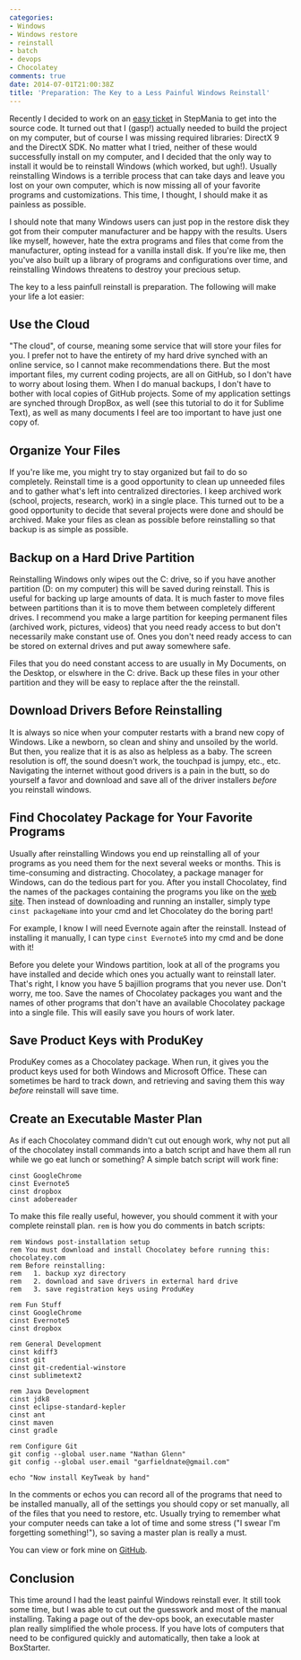 ```yaml
---
categories:
- Windows
- Windows restore
- reinstall
- batch
- devops
- Chocolatey
comments: true
date: 2014-07-01T21:00:38Z
title: 'Preparation: The Key to a Less Painful Windows Reinstall'
---
```


Recently I decided to work on an [easy ticket](https://github.com/stepmania/stepmania/issues/196) in StepMania to get into the source code. It turned out that I (gasp!) actually needed to build the project on my computer, but of course I was missing required libraries: DirectX 9 and the DirectX SDK. No matter what I tried, neither of these would successfully install on my computer, and I decided that the only way to install it would be to reinstall Windows (which worked, but ugh!). Usually reinstalling Windows is a terrible process that can take days and leave you lost on your own computer, which is now missing all of your favorite programs and customizations. This time, I thought, I should make it as painless as possible.

I should note that many Windows users can just pop in the restore disk they got from their computer manufacturer and be happy with the results. Users like myself, however, hate the extra programs and files that come from the manufacturer, opting instead for a vanilla install disk. If you're like me, then you've also built up a library of programs and configurations over time, and reinstalling Windows threatens to destroy your precious setup.

The key to a less painfull reinstall is preparation. The following will make your life a lot easier:

## Use the Cloud

"The cloud", of course, meaning some service that will store your files for you. I prefer not to have the entirety of my hard drive synched with an online service, so I cannot make recommendations there. But the most important files, my current coding projects, are all on GitHub, so I don't have to worry about losing them. When I do manual backups, I don't have to bother with local copies of GitHub projects. Some of my application settings are synched through DropBox, as well (see this tutorial to do it for Sublime Text), as well as many documents I feel are too important to have just one copy of.

## Organize Your Files

If you're like me, you might try to stay organized but fail to do so completely. Reinstall time is a good opportunity to clean up unneeded files and to gather what's left into centralized directories. I keep archived work (school, projects, research, work) in a single place. This turned out to be a good opportunity to decide that several projects were done and should be archived. Make your files as clean as possible before reinstalling so that backup is as simple as possible.

## Backup on a Hard Drive Partition

Reinstalling Windows only wipes out the C: drive, so if you have another partition (D: on my computer) this will be saved during reinstall. This is useful for backing up large amounts of data. It is much faster to move files between partitions than it is to move them between completely different drives. I recommend you make a large partition for keeping permanent files (archived work, pictures, videos) that you need ready access to but don't necessarily make constant use of. Ones you don't need ready access to can be stored on external drives and put away somewhere safe.

Files that you do need constant access to are usually in My Documents, on the Desktop, or elswhere in the C: drive. Back up these files in your other partition and they will be easy to replace after the the reinstall.

## Download Drivers Before Reinstalling

It is always so nice when your computer restarts with a brand new copy of Windows. Like a newborn, so clean and shiny and unsoiled by the world. But then, you realize that it is as also as helpless as a baby. The screen resolution is off, the sound doesn't work, the touchpad is jumpy, etc., etc. Navigating the internet without good drivers is a pain in the butt, so do yourself a favor and download and save all of the driver installers *before* you reinstall windows.

## Find Chocolatey Package for Your Favorite Programs

Usually after reinstalling Windows you end up reinstalling all of your programs as you need them for the next several weeks or months. This is time-consuming and distracting. Chocolatey, a package manager for Windows, can do the tedious part for you. After you install Chocolatey, find the names of the packages containing the programs you like on the [web site](http://chocolatey.org/). Then instead of downloading and running an installer, simply type `cinst packageName` into your cmd and let Chocolatey do the boring part!

For example, I know I will need Evernote again after the reinstall. Instead of installing it manually, I can type `cinst Evernote5` into my cmd and be done with it!

Before you delete your Windows partition, look at all of the programs you have installed and decide which ones you actually want to reinstall later. That's right, I know you have 5 bajillion programs that you never use. Don't worry, me too. Save the names of Chocolatey packages you want and the names of other programs that don't have an available Chocolatey package into a single file. This will easily save you hours of work later.

## Save Product Keys with ProduKey

ProduKey comes as a Chocolatey package. When run, it gives you the product keys used for both Windows and Microsoft Office. These can sometimes be hard to track down, and retrieving and saving them this way *before* reinstall will save time.

## Create an Executable Master Plan

As if each Chocolatey command didn't cut out enough work, why not put all of the chocolatey install commands into a batch script and have them all run while we go eat lunch or something? A simple batch script will work fine:

```console
cinst GoogleChrome
cinst Evernote5
cinst dropbox
cinst adobereader
```

To make this file really useful, however, you should comment it with your complete reinstall plan. `rem` is how you do comments in batch scripts:

```console
rem Windows post-installation setup
rem You must download and install Chocolatey before running this: chocolatey.com
rem Before reinstalling:
rem   1. backup xyz directory
rem   2. download and save drivers in external hard drive
rem   3. save registration keys using ProduKey

rem Fun Stuff
cinst GoogleChrome
cinst Evernote5
cinst dropbox

rem General Development
cinst kdiff3
cinst git
cinst git-credential-winstore
cinst sublimetext2

rem Java Development
cinst jdk8
cinst eclipse-standard-kepler
cinst ant
cinst maven
cinst gradle

rem Configure Git
git config --global user.name "Nathan Glenn"
git config --global user.email "garfieldnate@gmail.com"

echo "Now install KeyTweak by hand"
```

In the comments or echos you can record all of the programs that need to be installed manually, all of the settings you should copy or set manually, all of the files that you need to restore, etc. Usually trying to remember what your computer needs can take a lot of time and some stress ("I swear I'm forgetting something!"), so saving a master plan is really a must.

You can view or fork mine on [GitHub](https://github.com/garfieldnate/windows_home_setup).

## Conclusion

This time around I had the least painful Windows reinstall ever. It still took some time, but I was able to cut out the guesswork and most of the manual installing. Taking a page out of the dev-ops book, an executable master plan really simplified the whole process. If you have lots of computers that need to be configured quickly and automatically, then take a look at BoxStarter.
